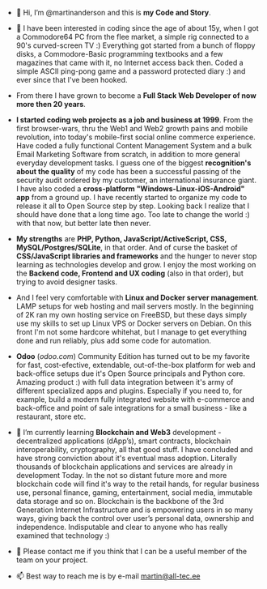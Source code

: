 - 👋 Hi, I’m @martinanderson and this is **my Code and Story**.
- 👀 I have been interested in coding since the age of about 15y, when I got a Commodore64 PC from the flee market, a simple rig connected to a 90's curved-screen TV :)  Everything got started from a bunch of floppy disks, a Commodore-Basic programming textbooks and a few magazines that came with it, no Internet access back then. Coded a simple ASCII ping-pong game and a password protected diary :) and ever since that I've been hooked. 
- From there I have grown to become a **Full Stack Web Developer of now more then 20 years**. 
- **I started coding web projects as a job and business at 1999**. From the first browser-wars, thru the Web1 and Web2 growth pains and mobile revolution, into today's mobile-first social online commerce experience. Have coded a fully functional Content Management System and a bulk Email Marketing Software from scratch, in addition to more general everyday development tasks. I guess one of the biggest **recognition's about the quality** of my code has been a successful passing of the security audit ordered by my customer, an international insurance giant. I have also coded a **cross-platform "Windows-Linux-iOS-Android" app** from a ground up.  I have recently started to organize my code to release it all to Open Source step by step. Looking back I realize that I should have done that a long time ago. Too late to change the world :) with that now, but better late then never.  
- **My strengths** are **PHP, Python, JavaScript/ActiveScript, CSS, MySQL/Postgres/SQLite**, in that order. And of curse the basket of **CSS/JavaScript libraries and frameworks** and the hunger to never stop learning as technologies develop and grow. I enjoy the most working on the **Backend code, Frontend and UX coding** (also in that order), but trying to avoid designer tasks. 
- And I feel very comfortable with **Linux and Docker server management**. LAMP setups for web hosting and mail servers mostly. In the beginning of 2K ran my own hosting service on FreeBSD, but these days simply use my skills to set up Linux VPS or Docker servers on Debian. On this front I'm not some hardcore whitehat, but I manage to get everything done and run reliably, plus add some code for automation.  
- **Odoo** (*odoo.com*) Community Edition has turned out to be my favorite for fast, cost-efective, extendable, out-of-the-box platform for web and back-office setups due it's Open Source principals and Python core. Amazing product :) with full data integration between it's army of different specialized apps and plugins. Especially if you need to, for example, build a modern fully integrated website with e-commerce and back-office and point of sale integrations for a small business - like a restaurant, store etc.

- 🌱 I’m currently learning **Blockchain and Web3** development - decentralized applications (dApp’s), smart contracts, blockchain interoperability, cryptography, all that good stuff. I have concluded and have strong conviction about it's eventual mass adoption. Literally thousands of blockchain applications and services are already in development Today. In the not so distant future more and more blockchain code will find it's way to the retail hands, for regular business use, personal finance, gaming, entertainment, social media, immutable data storage and so on. Blockchain is the backbone of the 3rd Generation Internet Infrastructure and is empowering users in so many ways, giving back the  control over user’s personal data, ownership and independence. Indisputable and clear to anyone who has really examined that technology :)

- 💞️ Please contact me if you think that I can be a useful member of the team on your project. 
- 📫 Best way to reach me is by e-mail martin@all-tec.ee

